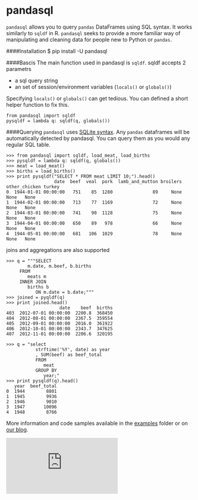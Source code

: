 pandasql
========

<code>pandasql</code> allows you to query <code>pandas</code> DataFrames using SQL syntax. It works similarly to <code>sqldf</code> in R. <code>pandasql</code> seeks to provide a more familiar way of manipulating and cleaning data for people new to Python or <code>pandas</code>.

####Installation
    $ pip install -U pandasql

####Bascis
The main function used in pandasql is <code>sqldf</code>. sqldf accepts 2 parametrs
   - a sql query string
   - an set of session/environment variables (<code>locals()</code> or <code>globals()</code>)

Specifying <code>locals()</code> or <code>globals()</code> can get tedious. You can defined a short helper function to fix this.

    from pandasql import sqldf
    pysqldf = lambda q: sqldf(q, globals())

####Querying
<code>pandasql</code> uses <a href="http://www.sqlite.org/lang.html">SQLite syntax</a>. Any <code>pandas</code> dataframes will be automatically detected by pandasql. You can query them as you would any regular SQL table.


    >>> from pandasql import sqldf, load_meat, load_births
    >>> pysqldf = lambda q: sqldf(q, globals())
    >>> meat = load_meat()
    >>> births = load_births()
    >>> print pysqldf("SELECT * FROM meat LIMIT 10;").head()
                      date  beef  veal  pork  lamb_and_mutton broilers other_chicken turkey
    0  1944-01-01 00:00:00   751    85  1280               89     None          None   None
    1  1944-02-01 00:00:00   713    77  1169               72     None          None   None
    2  1944-03-01 00:00:00   741    90  1128               75     None          None   None
    3  1944-04-01 00:00:00   650    89   978               66     None          None   None
    4  1944-05-01 00:00:00   681   106  1029               78     None          None   None

joins and aggregations are also supported

    >>> q = """SELECT
            m.date, m.beef, b.births
         FROM
            meats m
         INNER JOIN
            births b
               ON m.date = b.date;"""
    >>> joined = pyqldf(q)
    >>> print joined.head()
                        date    beef  births
    403  2012-07-01 00:00:00  2200.8  368450
    404  2012-08-01 00:00:00  2367.5  359554
    405  2012-09-01 00:00:00  2016.0  361922
    406  2012-10-01 00:00:00  2343.7  347625
    407  2012-11-01 00:00:00  2206.6  320195

    >>> q = "select
               strftime('%Y', date) as year
               , SUM(beef) as beef_total
               FROM
                  meat
               GROUP BY
                  year;"
    >>> print pysqldf(q).head()
       year  beef_total
    0  1944        8801
    1  1945        9936
    2  1946        9010
    3  1947       10096
    4  1948        8766
    
More information and code samples available in the [examples](https://github.com/yhat/pandasql/blob/master/examples/demo.py) folder or on [our blog](http://blog.yhathq.com/posts/pandasql-sql-for-pandas-dataframes.html).



[![Analytics](https://ga-beacon.appspot.com/UA-46996803-1/pandasql/README.md)](https://github.com/yhat/pandasql)    
    
    
    
    
    
